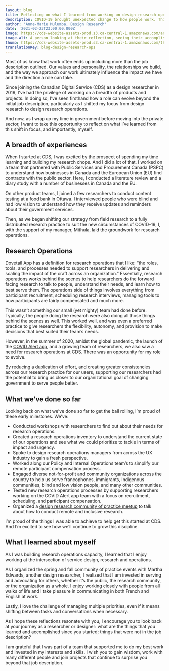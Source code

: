 ```yaml
---
layout: blog
title: Reflecting on what I learned from working on design research operations
description: COVID-19 brought unexpected change to how people work. This was true for our design research team, who used this change as an opportunity to lay the groundwork for design research operations. One of our researchers reflects on this shift and what she learned from it.
author: 'Anne-Marie Mulumba, Design Research'
date: '2021-02-23T23:00:00.000Z'
image: https://cds-website-assets-prod.s3.ca-central-1.amazonaws.com/anne_marie_blog_banner_b51d016be3.jpg
image-alt: A person looking at their reflection, seeing their accomplishments and how it’s formed them into the person they are.
thumb: https://cds-website-assets-prod.s3.ca-central-1.amazonaws.com/thumbnail_anne_marie_blog_banner_b51d016be3.jpg
translationKey: blog-design-research-ops
---
```

Most of us know that work often ends up including more than the job description outlined. Our values and personality, the relationships we build, and the way we approach our work  ultimately influence the impact we have and the direction a role can take.

Since joining the Canadian Digital Service (CDS) as a design researcher in 2019, I’ve had the privilege of working on a breadth of products and projects. In doing so, I’ve seen firsthand how a role can evolve beyond the initial job description, particularly as I shifted my focus from design research to design research operations. 

And now, as I wrap up my time in government before moving into the private sector, I want to take this opportunity to reflect on what I’ve learned from this shift in focus, and importantly, myself.

## A breadth of experiences

When I started at CDS, I was excited by the prospect of spending my time learning and building my research chops. And I did a lot of that. I worked on a team that partnered with Public Services and Procurement Canada (PSPC) to understand how businesses in Canada and the European Union (EU) find contracts with the public sector. Here, I conducted a literature review and a diary study with a number of businesses in Canada and the EU. 

On other product teams, I joined a few researchers to conduct  content testing at a food bank in Ottawa.  I interviewed people who were blind and had low vision to understand how they receive updates and reminders about their government services.

Then, as we began shifting our strategy from field research to a fully distributed research practice to suit the new circumstances of COVID-19, I, with the support of my manager, Mithula, laid the groundwork for research operations.

 
## Research Operations 

Dovetail App has a definition for research operations that I like: “the roles, tools, and processes needed to support researchers in delivering and scaling the impact of the craft across an organization.” Essentially, research operations works behind the scenes to help researchers do the forward facing research to talk to people, understand their needs, and learn how to best serve them. The operations side of things involves everything from participant recruitment, scheduling research interviews, managing tools to how participants are fairly compensated and much more. 

This wasn’t something our small (yet mighty) team had done before. Typically, the people doing the research were also doing all those things behind the scenes as well. This worked well, and was even a preferred practice to give researchers the flexibility, autonomy, and provision to make decisions that best suited their team’s needs.

However, in the summer of 2020, amidst the global pandemic, the launch of the [COVID Alert app](https://www.canada.ca/en/public-health/services/diseases/coronavirus-disease-covid-19/covid-alert.html), and a growing team of researchers, we also saw a need for research operations at CDS. There was an opportunity for my role to evolve.

By reducing a duplication of effort, and creating greater consistencies across our research practice for our users,  supporting our researchers had the potential to bring us closer to our organizational goal of changing government to serve people better. 
## What we’ve done so far

Looking back on what we’ve done so far to get the ball rolling, I’m proud of these early milestones. We’ve:  

* Conducted workshops with researchers to find out about their needs for research operations.
* Created a research operations inventory to understand the current state of our operations and see what we could prioritize to tackle in terms of impact and urgency. 
* Spoke to design research operations managers from across the UX industry to gain a fresh perspective. 
* Worked along our Policy and Internal Operations team’s to simplify our remote participant compensation process.
* Engaged diverse not-for-profit and community organizations across the country to help us serve francophones, immigrants, Indigenous communities, blind and low vision people, and many other communities. 
* Tested new research operations processes by supporting researchers working on the COVID Alert app team with a focus on recruitment, scheduling, and participant compensation. 
* Organized a [design research community of practice meetup](https://digital.canada.ca/2021/01/07/how-people-in-government-are-making-their-research-more-inclusive/) to talk about how to conduct remote and inclusive research.

I’m proud of the things I was able to achieve to help get this started at CDS. And I’m excited to see how we’ll continue to grow this discipline. 

## What I learned about myself

As I was building research operations capacity, I learned that I enjoy working at the intersection of service design, research and operations. 

As I organized the spring and fall community of practice events with Martha Edwards, another design researcher, I realized that I am invested in serving and advocating for others, whether it’s the public, the research community, or the organization as a whole. I enjoy working closely with people from all walks of life and I take pleasure in communicating in both French and English at work. 

Lastly, I love the challenge of managing multiple priorities, even if it means shifting between tasks and conversations when necessary. 

As I hope these reflections resonate with you, I encourage you to look back at your journey as a researcher or designer: what are the things that you learned and accomplished since you started; things that were not in the job description? 

I am grateful that I was part of a team that supported me to do my best work and invested in my interests and skills. I wish you to gain wisdom, work with many different people and join projects that continue to surprise you beyond that job description.
